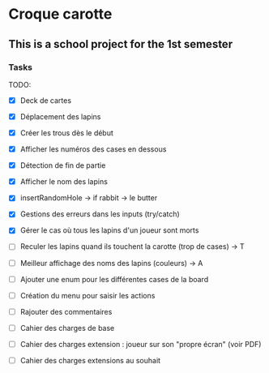 # Croque carotte

## This is a school project for the 1st semester


### Tasks

TODO:
- [X] Deck de cartes
- [X] Déplacement des lapins
- [X] Créer les trous dès le début
- [X] Afficher les numéros des cases en dessous
- [X] Détection de fin de partie
- [X] Afficher le nom des lapins
- [X] insertRandomHole -> if rabbit -> le butter
- [X] Gestions des erreurs dans les inputs (try/catch)
- [X] Gérer le cas où tous les lapins d'un joueur sont morts
- [ ] Reculer les lapins quand ils touchent la carotte (trop de cases) -> T
- [ ] Meilleur affichage des noms des lapins (couleurs) -> A
- [ ] Ajouter une enum pour les différentes cases de la board
- [ ] Création du menu pour saisir les actions
- [ ] Rajouter des commentaires

- [ ] Cahier des charges de base
- [ ] Cahier des charges extension : joueur sur son "propre écran" (voir PDF)
- [ ] Cahier des charges extensions au souhait

